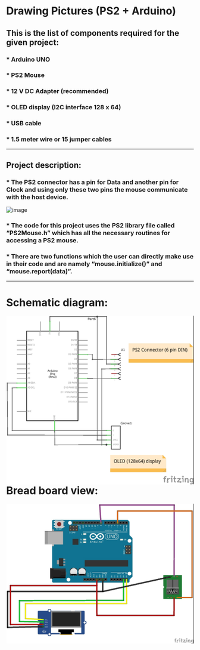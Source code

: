 # Drawing Pictures (PS2 + Arduino)

## This is the list of components required for the given project:

### * Arduino UNO
### * PS2 Mouse
### * 12 V DC Adapter (recommended)
### * OLED display (I2C interface 128 x 64)
### * USB cable
### * 1.5 meter wire or 15 jumper cables 
<hr>

## Project description:

### * The PS2 connector has a pin for Data and another pin for Clock and using only these two pins the mouse communicate with the host device.

![image](https://static-cdn.imageservice.cloud/737533/a-essentials-tutorial-personal-computer-components-ports-and-cables.jpg)

### * The code for this project uses the PS2 library file called “PS2Mouse.h” which has all the necessary routines for accessing a PS2 mouse. 
### * There are two functions which the user can directly make use in their code and are namely “mouse.initialize()” and “mouse.report(data)”.


<hr>

# Schematic diagram:
<img src="schematic.jpeg" alt="step1" style="float: left; margin-right: 10px;" />
<hr>

# Bread board view:
<img src="breadboard.jpeg" alt="step1" style="float: left; margin-right: 10px;" />
